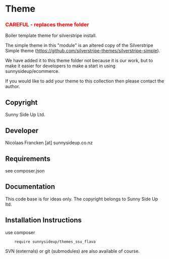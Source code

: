 Theme
================================================================================

<h3><strong style="color: red">CAREFUL - replaces theme folder</strong></h3>

Boiler template theme for silverstripe install.

The simple theme in this "module" is an altered copy of the
Silverstripe Simple theme (https://github.com/silverstripe-themes/silverstripe-simple).

We have added it to this theme folder not because it is our work,
but to make it easier for developers to make a start in using sunnysideup/ecommerce.

If you would like to add your theme to this collection then please contact the author.


Copyright
-----------------------------------------------
Sunny Side Up Ltd.


Developer
-----------------------------------------------
Nicolaas Francken [at] sunnysideup.co.nz


Requirements
-----------------------------------------------
see composer.json


Documentation
-----------------------------------------------
This code base is for ideas only.  The copyright belongs to
Sunny Side Up ltd.

Installation Instructions
-----------------------------------------------
use composer

```
    require sunnysideup/themes_ssu_flava
```

SVN (externals) or git (submodules) are also available of course.
